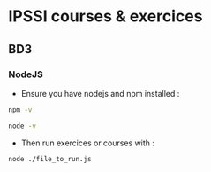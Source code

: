 # IPSSI courses & exercices
## BD3
### NodeJS
- Ensure you have nodejs and npm installed :
```sh
npm -v
```
```sh
node -v
```
- Then run exercices or courses with :
```sh
node ./file_to_run.js
```